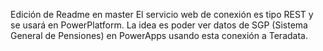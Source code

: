 Edición de Readme en master
El servicio web de conexión es tipo REST y se usará en PowerPlatform. La idea es poder ver datos de SGP (Sistema General de Pensiones) en PowerApps usando esta conexión a Teradata.
